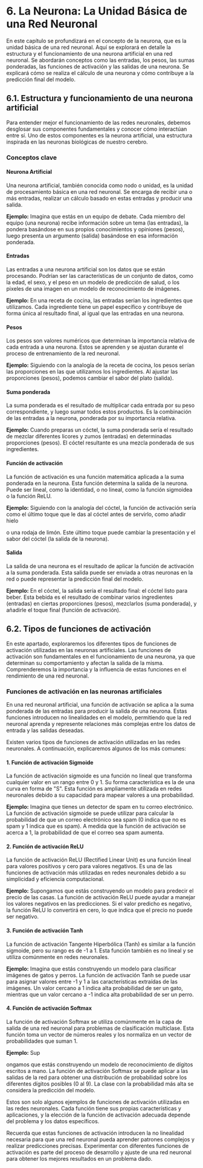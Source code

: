 # 6. La Neurona: La Unidad Básica de una Red Neuronal
En este capítulo se profundizará en el concepto de la neurona, que es la unidad básica de una red neuronal. Aquí se explorará en detalle la estructura y el funcionamiento de una neurona artificial en una red neuronal. Se abordarán conceptos como las entradas, los pesos, las sumas ponderadas, las funciones de activación y las salidas de una neurona. Se explicará cómo se realiza el cálculo de una neurona y cómo contribuye a la predicción final del modelo.

## 6.1. Estructura y funcionamiento de una neurona artificial

Para entender mejor el funcionamiento de las redes neuronales, debemos desglosar sus componentes fundamentales y conocer cómo interactúan entre sí. Uno de estos componentes es la neurona artificial, una estructura inspirada en las neuronas biológicas de nuestro cerebro.

### Conceptos clave

#### Neurona Artificial
Una neurona artificial, también conocida como nodo o unidad, es la unidad de procesamiento básica en una red neuronal. Se encarga de recibir una o más entradas, realizar un cálculo basado en estas entradas y producir una salida.

**Ejemplo:** Imagina que estás en un equipo de debate. Cada miembro del equipo (una neurona) recibe información sobre un tema (las entradas), la pondera basándose en sus propios conocimientos y opiniones (pesos), luego presenta un argumento (salida) basándose en esa información ponderada.

#### Entradas
Las entradas a una neurona artificial son los datos que se están procesando. Podrían ser las características de un conjunto de datos, como la edad, el sexo, y el peso en un modelo de predicción de salud, o los pixeles de una imagen en un modelo de reconocimiento de imágenes.

**Ejemplo:** En una receta de cocina, las entradas serían los ingredientes que utilizamos. Cada ingrediente tiene un papel específico y contribuye de forma única al resultado final, al igual que las entradas en una neurona.

#### Pesos
Los pesos son valores numéricos que determinan la importancia relativa de cada entrada a una neurona. Estos se aprenden y se ajustan durante el proceso de entrenamiento de la red neuronal.

**Ejemplo:** Siguiendo con la analogía de la receta de cocina, los pesos serían las proporciones en las que utilizamos los ingredientes. Al ajustar las proporciones (pesos), podemos cambiar el sabor del plato (salida).

#### Suma ponderada
La suma ponderada es el resultado de multiplicar cada entrada por su peso correspondiente, y luego sumar todos estos productos. Es la combinación de las entradas a la neurona, ponderada por su importancia relativa.

**Ejemplo:** Cuando preparas un cóctel, la suma ponderada sería el resultado de mezclar diferentes licores y zumos (entradas) en determinadas proporciones (pesos). El cóctel resultante es una mezcla ponderada de sus ingredientes.

#### Función de activación
La función de activación es una función matemática aplicada a la suma ponderada en la neurona. Esta función determina la salida de la neurona. Puede ser lineal, como la identidad, o no lineal, como la función sigmoidea o la función ReLU.

**Ejemplo:** Siguiendo con la analogía del cóctel, la función de activación sería como el último toque que le das al cóctel antes de servirlo, como añadir hielo

 o una rodaja de limón. Este último toque puede cambiar la presentación y el sabor del cóctel (la salida de la neurona).

#### Salida
La salida de una neurona es el resultado de aplicar la función de activación a la suma ponderada. Esta salida puede ser enviada a otras neuronas en la red o puede representar la predicción final del modelo.

**Ejemplo:** En el cóctel, la salida sería el resultado final: el cóctel listo para beber. Esta bebida es el resultado de combinar varios ingredientes (entradas) en ciertas proporciones (pesos), mezclarlos (suma ponderada), y añadirle el toque final (función de activación).

## 6.2. Tipos de funciones de activación

En este apartado, exploraremos los diferentes tipos de funciones de activación utilizadas en las neuronas artificiales. Las funciones de activación son fundamentales en el funcionamiento de una neurona, ya que determinan su comportamiento y afectan la salida de la misma. Comprenderemos la importancia y la influencia de estas funciones en el rendimiento de una red neuronal.

### Funciones de activación en las neuronas artificiales

En una red neuronal artificial, una función de activación se aplica a la suma ponderada de las entradas para producir la salida de una neurona. Estas funciones introducen no linealidades en el modelo, permitiendo que la red neuronal aprenda y represente relaciones más complejas entre los datos de entrada y las salidas deseadas.

Existen varios tipos de funciones de activación utilizadas en las redes neuronales. A continuación, explicaremos algunos de los más comunes:

#### 1. Función de activación Sigmoide

La función de activación sigmoide es una función no lineal que transforma cualquier valor en un rango entre 0 y 1. Su forma característica es la de una curva en forma de "S". Esta función es ampliamente utilizada en redes neuronales debido a su capacidad para mapear valores a una probabilidad.

**Ejemplo:** Imagina que tienes un detector de spam en tu correo electrónico. La función de activación sigmoide se puede utilizar para calcular la probabilidad de que un correo electrónico sea spam (0 indica que no es spam y 1 indica que es spam). A medida que la función de activación se acerca a 1, la probabilidad de que el correo sea spam aumenta.

#### 2. Función de activación ReLU

La función de activación ReLU (Rectified Linear Unit) es una función lineal para valores positivos y cero para valores negativos. Es una de las funciones de activación más utilizadas en redes neuronales debido a su simplicidad y eficiencia computacional.

**Ejemplo:** Supongamos que estás construyendo un modelo para predecir el precio de las casas. La función de activación ReLU puede ayudar a manejar los valores negativos en las predicciones. Si el valor predicho es negativo, la función ReLU lo convertirá en cero, lo que indica que el precio no puede ser negativo.

#### 3. Función de activación Tanh

La función de activación Tangente Hiperbólica (Tanh) es similar a la función sigmoide, pero su rango es de -1 a 1. Esta función también es no lineal y se utiliza comúnmente en redes neuronales.

**Ejemplo:** Imagina que estás construyendo un modelo para clasificar imágenes de gatos y perros. La función de activación Tanh se puede usar para asignar valores entre -1 y 1 a las características extraídas de las imágenes. Un valor cercano a 1 indica alta probabilidad de ser un gato, mientras que un valor cercano a -1 indica alta probabilidad de ser un perro.

#### 4. Función de activación Softmax

La función de activación Softmax se utiliza comúnmente en la capa de salida de una red neuronal para problemas de clasificación multiclase. Esta función toma un vector de números reales y los normaliza en un vector de probabilidades que suman 1.

**Ejemplo:** Sup

ongamos que estás construyendo un modelo de reconocimiento de dígitos escritos a mano. La función de activación Softmax se puede aplicar a las salidas de la red para obtener una distribución de probabilidad sobre los diferentes dígitos posibles (0 al 9). La clase con la probabilidad más alta se considera la predicción del modelo.

Estos son solo algunos ejemplos de funciones de activación utilizadas en las redes neuronales. Cada función tiene sus propias características y aplicaciones, y la elección de la función de activación adecuada depende del problema y los datos específicos.

Recuerda que estas funciones de activación introducen la no linealidad necesaria para que una red neuronal pueda aprender patrones complejos y realizar predicciones precisas. Experimentar con diferentes funciones de activación es parte del proceso de desarrollo y ajuste de una red neuronal para obtener los mejores resultados en un problema dado.